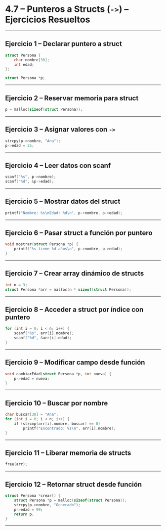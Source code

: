 # 4.7 – Punteros a Structs (`->`) – Ejercicios Resueltos

---

## Ejercicio 1 – Declarar puntero a struct

```c
struct Persona {
    char nombre[30];
    int edad;
};

struct Persona *p;
```

---

## Ejercicio 2 – Reservar memoria para struct

```c
p = malloc(sizeof(struct Persona));
```

---

## Ejercicio 3 – Asignar valores con `->`

```c
strcpy(p->nombre, "Ana");
p->edad = 25;
```

---

## Ejercicio 4 – Leer datos con scanf

```c
scanf("%s", p->nombre);
scanf("%d", &p->edad);
```

---

## Ejercicio 5 – Mostrar datos del struct

```c
printf("Nombre: %s\nEdad: %d\n", p->nombre, p->edad);
```

---

## Ejercicio 6 – Pasar struct a función por puntero

```c
void mostrar(struct Persona *p) {
    printf("%s tiene %d años\n", p->nombre, p->edad);
}
```

---

## Ejercicio 7 – Crear array dinámico de structs

```c
int n = 3;
struct Persona *arr = malloc(n * sizeof(struct Persona));
```

---

## Ejercicio 8 – Acceder a struct por índice con puntero

```c
for (int i = 0; i < n; i++) {
    scanf("%s", arr[i].nombre);
    scanf("%d", &arr[i].edad);
}
```

---

## Ejercicio 9 – Modificar campo desde función

```c
void cambiarEdad(struct Persona *p, int nueva) {
    p->edad = nueva;
}
```

---

## Ejercicio 10 – Buscar por nombre

```c
char buscar[30] = "Ana";
for (int i = 0; i < n; i++) {
    if (strcmp(arr[i].nombre, buscar) == 0)
        printf("Encontrado: %s\n", arr[i].nombre);
}
```

---

## Ejercicio 11 – Liberar memoria de structs

```c
free(arr);
```

---

## Ejercicio 12 – Retornar struct desde función

```c
struct Persona *crear() {
    struct Persona *p = malloc(sizeof(struct Persona));
    strcpy(p->nombre, "Generado");
    p->edad = 99;
    return p;
}
```

---
